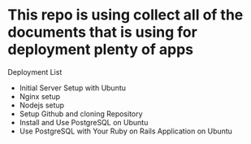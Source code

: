 # This repo is using  collect all of the documents that is using for deployment plenty of apps

Deployment List
  - Initial Server Setup with Ubuntu
  - Nginx setup
  - Nodejs setup
  - Setup Github and cloning Repository
  - Install and Use PostgreSQL on Ubuntu
  - Use PostgreSQL with Your Ruby on Rails Application on Ubuntu

